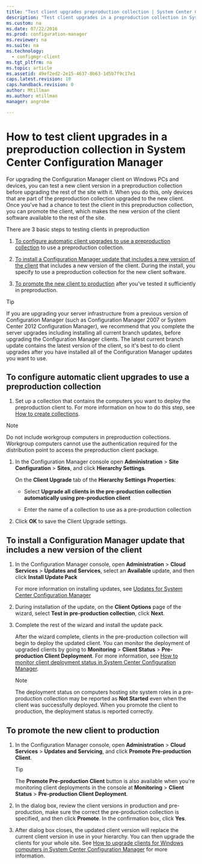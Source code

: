 ```yaml
---
title: "Test client upgrades preproduction collection | System Center Configuration Manager"
description: "Test client upgrades in a preproduction collection in System Center Configuration Manager."
ms.custom: na
ms.date: 07/22/2016
ms.prod: configuration-manager
ms.reviewer: na
ms.suite: na
ms.technology:
  - configmgr-client
ms.tgt_pltfrm: na
ms.topic: article
ms.assetid: 49ef2ed2-2e15-4637-8b63-1d5b7f9c17e1
caps.latest.revision: 10
caps.handback.revision: 0
author: Mtillmanms.author: mtillmanmanager: angrobe

---
```

# How to test client upgrades in a preproduction collection in System Center Configuration Manager
For upgrading the Configuration Manager client on Windows PCs and devices, you can test a new client version in a preproduction collection before upgrading the rest of the site with it.  When you do this, only devices that are part of the preproduction collection upgraded to the new client. Once you've had a chance to test the client in this preproduction collection, you can promote the client, which makes the new version of the client software available to the rest of the site.  

 There are 3 basic steps to testing clients in preproduction  

1.  [To configure automatic client upgrades to use a preproduction collection](#BKMK_config) to use a preproduction collection.  

2.  [To install a Configuration Manager update that includes a new version of the client](#BKMK_install) that includes a new version of the client. During the install, you specify to use a preproduction collection for the new client software.  

3.  [To promote the new client to production](#BKMK_promote) after you've tested it sufficiently in preproduction.  

> [!TIP]  
>  If you are upgrading your server infrastructure from a previous version of Configuration Manager \(such as Configuration Manager 2007 or System Center 2012 Configuration Manager\), we recommend that you complete the server upgrades including installing all current branch updates, before upgrading the Configuration Manager clients.   The latest current branch update contains the latest version of the client, so it's best to do client upgrades after you have installed all of the Configuration Manager updates you want to use.  

##  <a name="BKMK_config"></a> To configure automatic client upgrades to use a preproduction collection  

1. Set up a collection that contains the computers you want to deploy the preproduction client to. For more information on how to do this step, see [How to create collections](..\collections\create-collections.md).

> [!NOTE]
> Do not include workgroup computers in preproduction collections. Workgroup computers cannot use the authentication required for the distribution point to access the preproduction client package.   

1.  In the Configuration Manager console open **Administration** > **Site Configuration** > **Sites**, and click **Hierarchy Settings**.  

     On the **Client Upgrade** tab of the **Hierarchy Settings Properties**:  

    -   Select **Upgrade all clients in the pre-production collection automatically using pre-production client**  

    -   Enter the name of a collection to use as a pre-production collection  

2.  Click **OK** to save the Client Upgrade settings.  

##  <a name="BKMK_install"></a> To install a Configuration Manager update that includes a new version of the client  

1.  In the Configuration Manager console,  open **Administration** > **Cloud Services** > **Updates and Services**, select an **Available** update, and then click **Install Update Pack**  

     For more information on installing updates, see [Updates for System Center Configuration Manager](../../../../core/servers/manage/updates.md)  

2.  During installation of the update, on the **Client Options** page of the wizard, select **Test in pre-production collection**, click **Next**.  

3.  Complete the rest of the wizard and install the update pack.  

     After the wizard complete, clients in the pre-production collection will begin to deploy the updated client. You can monitor the deployment of upgraded clients by going to **Monitoring** > **Client Status** > **Pre-production Client Deployment**. For more information, see [How to monitor client deployment status in System Center Configuration Manager](../../../../core/clients/deploy/monitor-client-deployment-status.md).

    > [!NOTE]
    > The deployment status on computers hosting site system roles in a pre-production collection may be reported as **Not Started** even when the client was successfully deployed. When you promote the client to production, the deployment status is reported correctly.

##  <a name="BKMK_promote"></a> To promote the new client to production  

1.  In the Configuration Manager console, open **Administration** > **Cloud Services** > **Updates and Servicing**, and click  **Promote Pre-production Client**.

    > [!TIP]
    > The **Promote Pre-production Client** button is also available when you're monitoring client deployments in the console at **Monitoring** > **Client Status** > **Pre-production Client Deployment**.

2.  In the dialog box, review the client versions in production and pre-production, make sure the correct the pre-production collection is specified, and then  click **Promote**. In the confirmation box, click **Yes**.  

3.  After dialog box closes, the updated client version will replace the current client version in use in your hierarchy. You can then upgrade the clients for your whole site. See [How to upgrade clients for Windows computers in System Center Configuration Manager](../../../../core/clients/manage/upgrade/upgrade-clients-for-windows-computers.md) for more information.  
